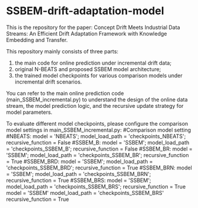 # SSBEM-drift-adaptation-model
This is the repository for the paper: Concept Drift Meets Industrial Data Streams: An Efficient Drift Adaptation Framework with Knowledge Embedding and Transfer.

This repository mainly consists of three parts:
1) the main code for online prediction under incremental drift data;
2) original N-BEATS and proposed SSBEM model architecture;
3) the trained model checkpoints for various comparison models under incremental drift scenarios.

You can refer to the main online prediction code (main_SSBEM_incremental.py) to understand the design of the online data stream, the model prediction logic, and the recursive update strategy for model parameters.

To evaluate different model checkpoints, please configure the comparison model settings in main_SSBEM_incremental.py:
#Comparison model setting
#NBEATS: model = 'NBEATS'; model_load_path = 'checkpoints_NBEATS'; recursive_function = False
#SSBEM_B: model = 'SSBEM'; model_load_path = 'checkpoints_SSBEM_B'; recursive_function = False
#SSBEM_BR: model = 'SSBEM'; model_load_path = 'checkpoints_SSBEM_BR'; recursive_function = True
#SSBEM_BRD: model = 'SSBEM'; model_load_path = 'checkpoints_SSBEM_BRD'; recursive_function = True
#SSBEM_BRN: model = 'SSBEM'; model_load_path = 'checkpoints_SSBEM_BRN'; recursive_function = True
#SSBEM_BRS: model = 'SSBEM'; model_load_path = 'checkpoints_SSBEM_BRS'; recursive_function = True
model = 'SSBEM'
model_load_path = 'checkpoints_SSBEM_BRS'
recursive_function = True

